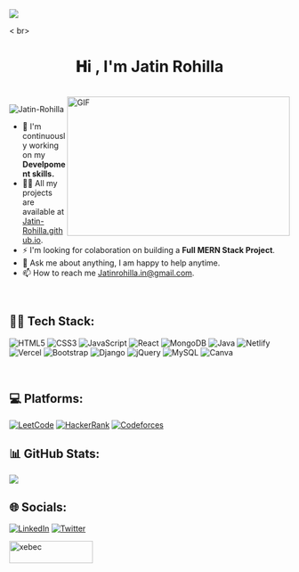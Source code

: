 <div>
<img align="center" src="https://i.imgur.com/4ASafy0.png">
</div>       
                   
< br>                   
      
<h1 align="center">𝐇i , I'm Jatin Rohilla <br> </h1>
   
<br/>         
  
<img align="right" height="250" width="400" alt="GIF" src="https://64.media.tumblr.com/8833ac82b24ac0f4a7d6593e84032520/tumblr_mh4l01S6aS1qi8xj6o1_500.gifv"/> 

<p align="left"> <img src="https://komarev.com/ghpvc/?username=Jatin-Rohilla&label=Profile%20views&color=0e75b6&style=flat" alt="Jatin-Rohilla" /> </p>

       
   
- 🔭 I'm continuously working on my **Develpoment skills.**
- 👨‍💻 All my projects are available at <a href="https://jatin-rohilla.github.io/">Jatin-Rohilla.github.io</a>.
- ⚡ I'm looking for colaboration on building a **Full MERN Stack Project**.
- 💬 Ask me about anything, I am happy to help anytime.
- 📫 How to reach me Jatinrohilla.in@gmail.com.
  
<br/>

## 👨‍💻 Tech Stack:

![HTML5](https://img.shields.io/badge/html5-%23E34F26.svg?logo=html5&logoColor=white)
![CSS3](https://img.shields.io/badge/css3-%231572B6.svg?logo=css3&logoColor=white)
![JavaScript](https://img.shields.io/badge/javascript-%23323330.svg?logo=javascript&logoColor=%23F7DF1E)
![React](https://img.shields.io/badge/react-%2320232a.svg?logo=react&logoColor=%2361DAFB)
![MongoDB](https://img.shields.io/badge/MongoDB-%234ea94b.svg?logo=mongodb&logoColor=white)
![Java](https://img.shields.io/badge/java-%23ED8B00.svg?logo=openjdk&logoColor=white)
![Netlify](https://img.shields.io/badge/netlify-%23000000.svg?logo=netlify&logoColor=#00C7B7)
![Vercel](https://img.shields.io/badge/vercel-%23000000.svg?logo=vercel&logoColor=white)
![Bootstrap](https://img.shields.io/badge/bootstrap-%238511FA.svg?logo=bootstrap&logoColor=white)
![Django](https://img.shields.io/badge/django-%23092E20.svg?&logo=django&logoColor=white)
![jQuery](https://img.shields.io/badge/jquery-%230769AD.svg?logo=jquery&logoColor=white)
![MySQL](https://img.shields.io/badge/mysql-%2300000f.svg?logo=mysql&logoColor=white)
![Canva](https://img.shields.io/badge/Canva-%2300C4CC.svg?logo=Canva&logoColor=white)

<br/>




## 💻 Platforms:

[![LeetCode](https://img.shields.io/badge/LeetCode-FFA116?&logo=LeetCode&logoColor=black)](https://leetcode.com/jatin-rohilla/)
[![HackerRank](https://img.shields.io/badge/-Hackerrank-2EC866?logo=HackerRank&logoColor=black)](https://www.hackerrank.com/profile/jatinrohilla)
[![Codeforces](https://img.shields.io/badge/Codeforces-445f9d?logo=Codeforces&logoColor=white)](https://codeforces.com/profile/Jatin-Rohilla)

## 📊 GitHub Stats:

![](https://github-readme-stats.vercel.app/api?username=Jatin-Rohilla&theme=dark&hide_border=false&include_all_commits=true&count_private=true)

<!-- ![](https://github-readme-stats.vercel.app/api/top-langs/?username=Jatin-Rohilla&theme=dark&hide_border=false&include_all_commits=true&count_private=true&layout=compact) -->

<!-- ![](https://github-readme-streak-stats.herokuapp.com/?user=Jatin-Rohilla&theme=dark&hide_border=false) -->

## 🌐 Socials:

[![LinkedIn](https://img.shields.io/badge/LinkedIn-%230077B5.svg?logo=linkedin&logoColor=white)](https://linkedin.com/in/Jatin-Rohilla)
[![Twitter](https://img.shields.io/badge/Twitter-1DA1F2?logo=twitter&logoColor=white)](https://twitter.com/JatinRohilla_in)

<a href="https://www.buymeacoffee.com/jatinrohilla"> <img align="left" src="https://cdn.buymeacoffee.com/buttons/v2/default-yellow.png" height="40" width="150" alt="xebec" /></a>

